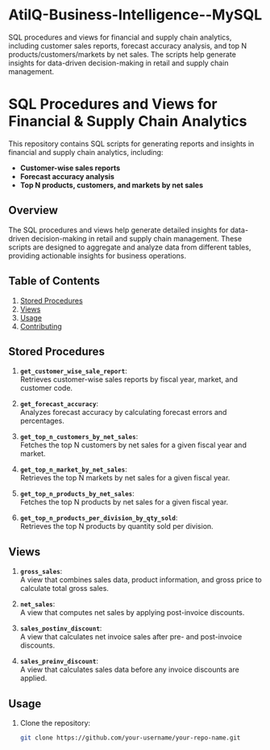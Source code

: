 # AtilQ-Business-Intelligence--MySQL
SQL procedures and views for financial and supply chain analytics, including customer sales reports, forecast accuracy analysis, and top N products/customers/markets by net sales. The scripts help generate insights for data-driven decision-making in retail and supply chain management.
# SQL Procedures and Views for Financial & Supply Chain Analytics

This repository contains SQL scripts for generating reports and insights in financial and supply chain analytics, including:

- **Customer-wise sales reports**
- **Forecast accuracy analysis**
- **Top N products, customers, and markets by net sales**

## Overview

The SQL procedures and views help generate detailed insights for data-driven decision-making in retail and supply chain management. These scripts are designed to aggregate and analyze data from different tables, providing actionable insights for business operations.

## Table of Contents

1. [Stored Procedures](#stored-procedures)
2. [Views](#views)
3. [Usage](#usage)
4. [Contributing](#contributing)

## Stored Procedures

1. **`get_customer_wise_sale_report`**:  
   Retrieves customer-wise sales reports by fiscal year, market, and customer code.

2. **`get_forecast_accuracy`**:  
   Analyzes forecast accuracy by calculating forecast errors and percentages.

3. **`get_top_n_customers_by_net_sales`**:  
   Fetches the top N customers by net sales for a given fiscal year and market.

4. **`get_top_n_market_by_net_sales`**:  
   Retrieves the top N markets by net sales for a given fiscal year.

5. **`get_top_n_products_by_net_sales`**:  
   Fetches the top N products by net sales for a given fiscal year.

6. **`get_top_n_products_per_division_by_qty_sold`**:  
   Retrieves the top N products by quantity sold per division.

## Views

1. **`gross_sales`**:  
   A view that combines sales data, product information, and gross price to calculate total gross sales.

2. **`net_sales`**:  
   A view that computes net sales by applying post-invoice discounts.

3. **`sales_postinv_discount`**:  
   A view that calculates net invoice sales after pre- and post-invoice discounts.

4. **`sales_preinv_discount`**:  
   A view that calculates sales data before any invoice discounts are applied.

## Usage

1. Clone the repository:
   ```bash
   git clone https://github.com/your-username/your-repo-name.git

